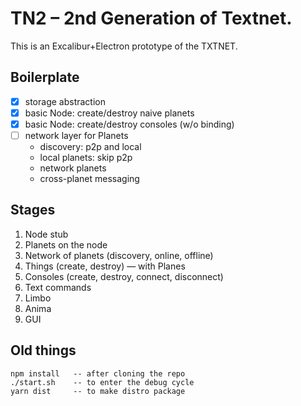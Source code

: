 # TN2 – 2nd Generation of Textnet.

This is an Excalibur+Electron prototype of the TXTNET.


## Boilerplate
* [x] storage abstraction
* [x] basic Node: create/destroy naive planets
* [x] basic Node: create/destroy consoles (w/o binding)
* [ ] network layer for Planets
    - discovery: p2p and local
    - local planets: skip p2p
    - network planets
    - cross-planet messaging



## Stages
1. Node stub
2. Planets on the node
3. Network of planets (discovery, online, offline)
5. Things (create, destroy) — with Planes
6. Consoles (create, destroy, connect, disconnect)
7. Text commands
8. Limbo
9. Anima
10. GUI


## Old things
    npm install   -- after cloning the repo
    ./start.sh    -- to enter the debug cycle
    yarn dist     -- to make distro package

